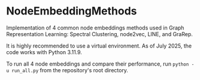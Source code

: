 # NodeEmbeddingMethods
Implementation of 4 common node embeddings methods used in Graph Representation Learning: Spectral Clustering, node2vec, LINE, and GraRep.

It is highly recommended to use a virtual environment. As of July 2025, the code works with Python 3.11.9.

To run all 4 node embeddings and compare their performance, run ```python -u run_all.py``` from the repository's root directory.
